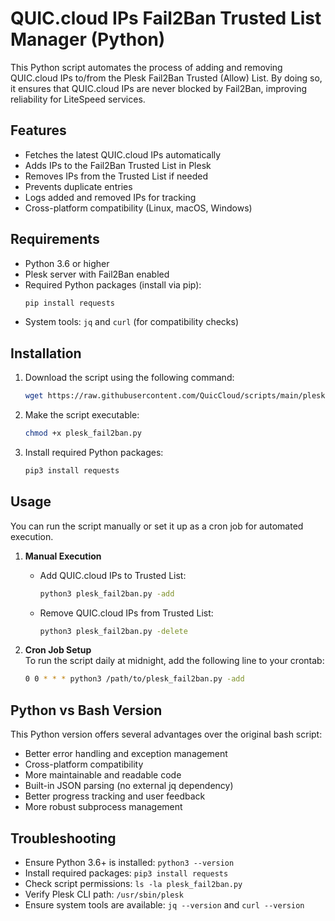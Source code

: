 # QUIC.cloud IPs Fail2Ban Trusted List Manager (Python)

This Python script automates the process of adding and removing QUIC.cloud IPs to/from the Plesk Fail2Ban Trusted (Allow) List. By doing so, it ensures that QUIC.cloud IPs are never blocked by Fail2Ban, improving reliability for LiteSpeed services.

## Features

- Fetches the latest QUIC.cloud IPs automatically
- Adds IPs to the Fail2Ban Trusted List in Plesk
- Removes IPs from the Trusted List if needed
- Prevents duplicate entries
- Logs added and removed IPs for tracking
- Cross-platform compatibility (Linux, macOS, Windows)

## Requirements

- Python 3.6 or higher
- Plesk server with Fail2Ban enabled
- Required Python packages (install via pip):
  ```bash
  pip install requests
  ```
- System tools: `jq` and `curl` (for compatibility checks)

## Installation

1. Download the script using the following command:
   ```bash
   wget https://raw.githubusercontent.com/QuicCloud/scripts/main/plesk/plesk_fail2ban.py
   ```

2. Make the script executable:
   ```bash
   chmod +x plesk_fail2ban.py
   ```

3. Install required Python packages:
   ```bash
   pip3 install requests
   ```

## Usage

You can run the script manually or set it up as a cron job for automated execution.

1. **Manual Execution**
   - Add QUIC.cloud IPs to Trusted List:
     ```bash
     python3 plesk_fail2ban.py -add
     ```
   - Remove QUIC.cloud IPs from Trusted List:
     ```bash
     python3 plesk_fail2ban.py -delete
     ```

2. **Cron Job Setup** \
    To run the script daily at midnight, add the following line to your crontab:
    ```bash
    0 0 * * * python3 /path/to/plesk_fail2ban.py -add
    ```

## Python vs Bash Version

This Python version offers several advantages over the original bash script:
- Better error handling and exception management
- Cross-platform compatibility
- More maintainable and readable code
- Built-in JSON parsing (no external jq dependency)
- Better progress tracking and user feedback
- More robust subprocess management

## Troubleshooting

- Ensure Python 3.6+ is installed: `python3 --version`
- Install required packages: `pip3 install requests`
- Check script permissions: `ls -la plesk_fail2ban.py`
- Verify Plesk CLI path: `/usr/sbin/plesk`
- Ensure system tools are available: `jq --version` and `curl --version`
